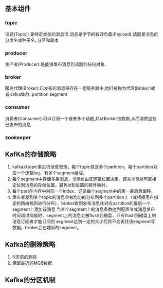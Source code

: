 ## 基本组件

### topic
话题(Topic): 是特定类型的消息流.消息是字节的有效负载(Payload),话题是消息的分类名或种子名.
分区和副本

### producer
生产者(Producer):是能够发布消息到话题的任何对象.

### broker
服务代理(Broker):已发布的消息保存在一组服务器中,他们被称为代理(Broker)或者Kafka集群.
partition 
segment

### consumer
消费者(Consumer):可以订阅一个或者多个话题,并从Broker拉数据,从而消费这些已发布的消息.

### zookeeper


## KafKa的存储策略
1. kafka以topic来进行消息管理，每个topic包含多个partition，每个partition对应一个逻辑log，有多个segment组成。
2. 每个segment中存储多条消息，消息id由其逻辑位置决定，即从消息id可直接定位到消息的存储位置，避免id到位置的额外映射。
3. 每个part在内存中对应一个index，记录每个segment中的第一条消息偏移。
4. 发布者发到某个topic的消息会被均匀的分布到多个partition上（或根据用户指定的路由规则进行分布），broker收到发布消息往对应partition的最后一个segment上添加该消息 当某个segment上的消息条数达到配置值或消息发布时间超过阈值时，segment上的消息会被flush到磁盘，只有flush到磁盘上的消息订阅者才能订阅到 segment达到一定的大小后将不会再往该segment写数据，broker会创建新的segment。

## Kafka的删除策略
1. N天前的删除
2. 保留最近的MGB数据

## Kafka的分区机制




